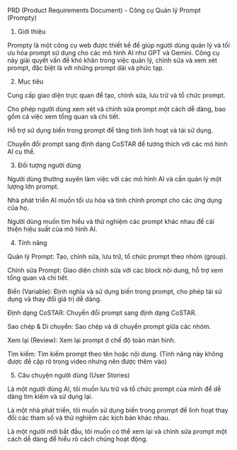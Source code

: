 PRD (Product Requirements Document) - Công cụ Quản lý Prompt (Prompty)
1. Giới thiệu

Prompty là một công cụ web được thiết kế để giúp người dùng quản lý và tối ưu hóa prompt sử dụng cho các mô hình AI như GPT và Gemini. Công cụ này giải quyết vấn đề khó khăn trong việc quản lý, chỉnh sửa và xem xét prompt, đặc biệt là với những prompt dài và phức tạp.

2. Mục tiêu

Cung cấp giao diện trực quan để tạo, chỉnh sửa, lưu trữ và tổ chức prompt.

Cho phép người dùng xem xét và chỉnh sửa prompt một cách dễ dàng, bao gồm cả việc xem tổng quan và chi tiết.

Hỗ trợ sử dụng biến trong prompt để tăng tính linh hoạt và tái sử dụng.

Chuyển đổi prompt sang định dạng CoSTAR để tương thích với các mô hình AI cụ thể.

3. Đối tượng người dùng

Người dùng thường xuyên làm việc với các mô hình AI và cần quản lý một lượng lớn prompt.

Nhà phát triển AI muốn tối ưu hóa và tinh chỉnh prompt cho các ứng dụng của họ.

Người dùng muốn tìm hiểu và thử nghiệm các prompt khác nhau để cải thiện hiệu suất của mô hình AI.

4. Tính năng

Quản lý Prompt: Tạo, chỉnh sửa, lưu trữ, tổ chức prompt theo nhóm (group).

Chỉnh sửa Prompt: Giao diện chỉnh sửa với các block nội dung, hỗ trợ xem tổng quan và chi tiết.

Biến (Variable): Định nghĩa và sử dụng biến trong prompt, cho phép tái sử dụng và thay đổi giá trị dễ dàng.

Định dạng CoSTAR: Chuyển đổi prompt sang định dạng CoSTAR.

Sao chép & Di chuyển: Sao chép và di chuyển prompt giữa các nhóm.

Xem lại (Review): Xem lại prompt ở chế độ toàn màn hình.

Tìm kiếm: Tìm kiếm prompt theo tên hoặc nội dung. (Tính năng này không được đề cập rõ trong video nhưng nên được thêm vào)

5. Câu chuyện người dùng (User Stories)

Là một người dùng AI, tôi muốn lưu trữ và tổ chức prompt của mình để dễ dàng tìm kiếm và sử dụng lại.

Là một nhà phát triển, tôi muốn sử dụng biến trong prompt để linh hoạt thay đổi các tham số và thử nghiệm các kịch bản khác nhau.

Là một người mới bắt đầu, tôi muốn có thể xem lại và chỉnh sửa prompt một cách dễ dàng để hiểu rõ cách chúng hoạt động.